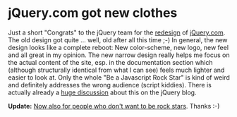 # jQuery.com got new clothes

<img src="http://img.skitch.com/20080829-8s6pd4kbu4hmcbd6whdt44k23h.png" alt="" class="left" />Just a short "Congrats" to the jQuery team for the [redesign](http://jquery.com/blog/2008/08/29/jquerycom-site-redesign/) of [jQuery.com](http://jquery.com). The old design got quite ... well, old after all this time ;-)  In general, the new design looks like a complete reboot: New color-scheme, new logo, new feel and all great in my opinion. The new narrow design really helps me focus on the actual content of the site, esp. in the documentation section which (although structurally identical from what I can see) feels much lighter and easier to look at. Only the whole "Be a Javascript Rock Star" is kind of weird and definitely addresses the wrong audience (script kiddies). There is actually already a [huge discussion](http://jquery.com/blog/2008/08/29/jquery-site-redesign-the-community-speaks/) about this on the jQuery blog. 

**Update:** [Now also for people who don't want to be rock stars](http://jquery.com/blog/2008/08/29/death-to-javascript-rock-stars/). Thanks :-)
